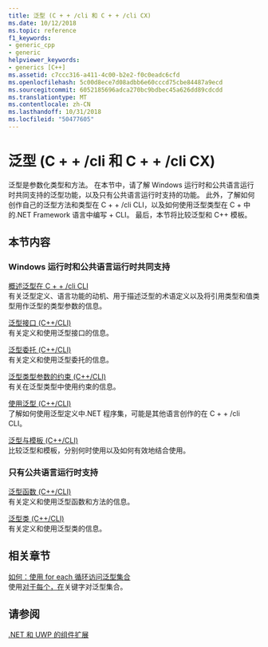 ```yaml
---
title: 泛型 (C + + /cli 和 C + + /cli CX)
ms.date: 10/12/2018
ms.topic: reference
f1_keywords:
- generic_cpp
- generic
helpviewer_keywords:
- generics [C++]
ms.assetid: c7ccc316-a411-4c00-b2e2-f0c0eadc6cfd
ms.openlocfilehash: 5c00d8ece7d08adbb6e60cccd75cbe84487a9ecd
ms.sourcegitcommit: 6052185696adca270bc9bdbec45a626dd89cdcdd
ms.translationtype: MT
ms.contentlocale: zh-CN
ms.lasthandoff: 10/31/2018
ms.locfileid: "50477605"
---
```

# <a name="generics--ccli-and-ccx"></a>泛型 (C + + /cli 和 C + + /cli CX)

泛型是参数化类型和方法。 在本节中，请了解 Windows 运行时和公共语言运行时共同支持的泛型功能，以及只有公共语言运行时支持的功能。 此外，了解如何创作自己的泛型方法和类型在 C + + /cli CLI，以及如何使用泛型类型在 C + 中的.NET Framework 语言中编写 + CLI。 最后，本节将比较泛型和 C++ 模板。

## <a name="in-this-section"></a>本节内容

### <a name="supported-by-the-windows-runtime-and-the-common-language-runtime"></a>Windows 运行时和公共语言运行时共同支持

[概述泛型在 C + + /cli CLI](../windows/overview-of-generics-in-visual-cpp.md)<br/>
有关泛型定义、语言功能的动机、用于描述泛型的术语定义以及将引用类型和值类型用作泛型的类型参数的信息。

[泛型接口 (C++/CLI)](../windows/generic-interfaces-visual-cpp.md)<br/>
有关定义和使用泛型接口的信息。

[泛型委托 (C++/CLI)](../windows/generic-delegates-visual-cpp.md)<br/>
有关定义和使用泛型委托的信息。

[泛型类型参数的约束 (C++/CLI)](../windows/constraints-on-generic-type-parameters-cpp-cli.md)<br/>
有关在泛型类型中使用约束的信息。

[使用泛型 (C++/CLI)](../windows/consuming-generics-cpp-cli.md)<br/>
了解如何使用泛型定义中.NET 程序集，可能是其他语言创作的在 C + + /cli CLI。

[泛型与模板 (C++/CLI)](../windows/generics-and-templates-visual-cpp.md)<br/>
比较泛型和模板，分别何时使用以及如何有效地结合使用。

### <a name="supported-by-the-common-language-runtime"></a>只有公共语言运行时支持

[泛型函数 (C++/CLI)](../windows/generic-functions-cpp-cli.md)<br/>
有关定义和使用泛型函数和方法的信息。

[泛型类 (C++/CLI)](../windows/generic-classes-cpp-cli.md)<br/>
有关定义和使用泛型类的信息。

## <a name="related-sections"></a>相关章节

[如何：使用 for each 循环访问泛型集合](../dotnet/how-to-iterate-over-a-generic-collection-with-for-each.md)<br/>
使用[对于每个，在](../dotnet/for-each-in.md)关键字对泛型集合。

## <a name="see-also"></a>请参阅

[ .NET 和 UWP 的组件扩展](../windows/component-extensions-for-runtime-platforms.md)